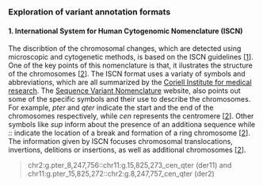 ### Exploration of variant annotation formats

#### 1. International System for Human Cytogenomic Nomenclature (ISCN)

  The discribtion of the chromosomal changes, which are detected using microscopic and cytogenetic methods, is based on the ISCN guidelines [[1]]. One of the key points of this nomenclature is that, it ilustrates the structure of the chromosomes [[2]]. The ISCN format uses a variaty of symbols and abbreviations, which are all summarized by the [Coriell Institute for medical research](https://www.coriell.org/0/Sections/Support/Global/iscn_help.aspx?PgId=263). The [Sequence Variant Nomenclature](https://varnomen.hgvs.org/recommendations/DNA/variant/complex/) website, also points out some of the specific symbols and their use to describe the chromosomes. For example, *pter* and *qter* indicate the start and the end of the chromosomes respectively, while *cen* represents the centromere [[2]]. Other symbols like *sup* inform about the presence of an additiona sequence while *::* indicate the location of a break and formation of a ring chromosome [[2]]. The information given by ISCN focuses chromosomal translocations, invertions, delitions or insertions, as well as additional chromosomes [[2]].
> chr2:g.pter_8,247,756::chr11:g.15,825,273_cen_qter (der11) and chr11:g.pter_15,825,272::chr2:g.8,247,757_cen_qter (der2)
  

[1]: http://varnomen.hgvs.org/bg-material/consultation/ISCN/ 
[2]: https://varnomen.hgvs.org/recommendations/DNA/variant/complex/
[3]: https://www.coriell.org/0/Sections/Support/Global/iscn_help.aspx?PgId=263
